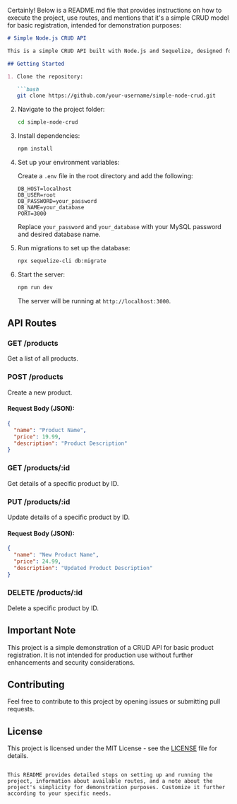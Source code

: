 Certainly! Below is a README.md file that provides instructions on how to execute the project, use routes, and mentions that it's a simple CRUD model for basic registration, intended for demonstration purposes:

```markdown
# Simple Node.js CRUD API

This is a simple CRUD API built with Node.js and Sequelize, designed for basic product registration and demonstration purposes.

## Getting Started

1. Clone the repository:

   ```bash
   git clone https://github.com/your-username/simple-node-crud.git
   ```

2. Navigate to the project folder:

   ```bash
   cd simple-node-crud
   ```

3. Install dependencies:

   ```bash
   npm install
   ```

4. Set up your environment variables:

   Create a `.env` file in the root directory and add the following:

   ```env
   DB_HOST=localhost
   DB_USER=root
   DB_PASSWORD=your_password
   DB_NAME=your_database
   PORT=3000
   ```

   Replace `your_password` and `your_database` with your MySQL password and desired database name.

5. Run migrations to set up the database:

   ```bash
   npx sequelize-cli db:migrate
   ```

6. Start the server:

   ```bash
   npm run dev
   ```

   The server will be running at `http://localhost:3000`.

## API Routes

### GET /products

Get a list of all products.

### POST /products

Create a new product.

#### Request Body (JSON):

```json
{
  "name": "Product Name",
  "price": 19.99,
  "description": "Product Description"
}
```

### GET /products/:id

Get details of a specific product by ID.

### PUT /products/:id

Update details of a specific product by ID.

#### Request Body (JSON):

```json
{
  "name": "New Product Name",
  "price": 24.99,
  "description": "Updated Product Description"
}
```

### DELETE /products/:id

Delete a specific product by ID.

## Important Note

This project is a simple demonstration of a CRUD API for basic product registration. It is not intended for production use without further enhancements and security considerations.

## Contributing

Feel free to contribute to this project by opening issues or submitting pull requests.

## License

This project is licensed under the MIT License - see the [LICENSE](LICENSE) file for details.
```

This README provides detailed steps on setting up and running the project, information about available routes, and a note about the project's simplicity for demonstration purposes. Customize it further according to your specific needs.